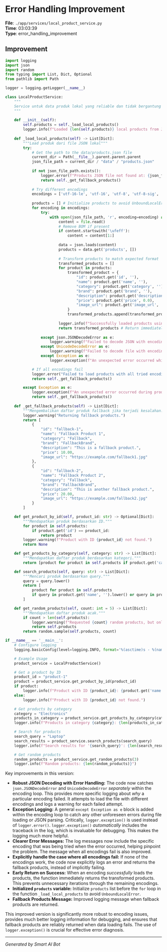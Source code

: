 # Error Handling Improvement

**File**: `./app/services/local_product_service.py`  
**Time**: 03:03:39  
**Type**: error_handling_improvement

## Improvement

```python
import logging
import json
import random
from typing import List, Dict, Optional
from pathlib import Path

logger = logging.getLogger(__name__)

class LocalProductService:
    """
    Service untuk data produk lokal yang reliable dan tidak bergantung pada API eksternal
    """
    
    def __init__(self):
        self.products = self._load_local_products()
        logger.info(f"Loaded {len(self.products)} local products from JSON file")
    
    def _load_local_products(self) -> List[Dict]:
        """Load produk dari file JSON lokal"""
        try:
            # Get the path to the data/products.json file
            current_dir = Path(__file__).parent.parent.parent
            json_file_path = current_dir / "data" / "products.json"
            
            if not json_file_path.exists():
                logger.error(f"Products JSON file not found at: {json_file_path}")
                return self._get_fallback_products()
            
            # Try different encodings
            encodings = ['utf-16-le', 'utf-16', 'utf-8', 'utf-8-sig', 'latin-1', 'cp1252']
            
            products = [] # Initialize products to avoid UnboundLocalError
            for encoding in encodings:
                try:
                    with open(json_file_path, 'r', encoding=encoding) as file:
                        content = file.read()
                        # Remove BOM if present
                        if content.startswith('\ufeff'):
                            content = content[1:]
                        
                        data = json.loads(content)
                        products = data.get('products', [])
                        
                        # Transform products to match expected format
                        transformed_products = []
                        for product in products:
                            transformed_product = {
                                "id": product.get('id', ''),
                                "name": product.get('name', ''),
                                "category": product.get('category', ''),
                                "brand": product.get('brand', ''),
                                "description": product.get('description', ''),
                                "price": product.get('price', 0.0),
                                "image_url": product.get('image_url', '')
                            }
                            transformed_products.append(transformed_product)
                        
                        logger.info(f"Successfully loaded products using encoding: {encoding}")
                        return transformed_products # Return immediately after successful load
                        
                except json.JSONDecodeError as e:
                    logger.warning(f"Failed to decode JSON with encoding {encoding}: {e}")
                except UnicodeDecodeError as e:
                    logger.warning(f"Failed to decode file with encoding {encoding}: {e}")
                except Exception as e:
                    logger.exception(f"An unexpected error occurred while loading with encoding {encoding}: {e}")

            # If all encodings fail
            logger.error("Failed to load products with all tried encodings.")
            return self._get_fallback_products()

        except Exception as e:
            logger.exception(f"An unexpected error occurred during product loading: {e}")
            return self._get_fallback_products()
    
    def _get_fallback_products(self) -> List[Dict]:
        """Mengembalikan daftar produk fallback jika terjadi kesalahan."""
        logger.warning("Returning fallback products.")
        return [
            {
                "id": "fallback-1",
                "name": "Fallback Product 1",
                "category": "Fallback",
                "brand": "FallbackBrand",
                "description": "This is a fallback product.",
                "price": 10.00,
                "image_url": "https://example.com/fallback1.jpg"
            },
            {
                "id": "fallback-2",
                "name": "Fallback Product 2",
                "category": "Fallback",
                "brand": "FallbackBrand",
                "description": "This is another fallback product.",
                "price": 20.00,
                "image_url": "https://example.com/fallback2.jpg"
            }
        ]

    def get_product_by_id(self, product_id: str) -> Optional[Dict]:
        """Mendapatkan produk berdasarkan ID."""
        for product in self.products:
            if product.get('id') == product_id:
                return product
        logger.warning(f"Product with ID {product_id} not found.")
        return None

    def get_products_by_category(self, category: str) -> List[Dict]:
        """Mendapatkan daftar produk berdasarkan kategori."""
        return [product for product in self.products if product.get('category') == category]

    def search_products(self, query: str) -> List[Dict]:
        """Mencari produk berdasarkan query."""
        query = query.lower()
        return [
            product for product in self.products
            if query in product.get('name', '').lower() or query in product.get('description', '').lower()
        ]

    def get_random_products(self, count: int = 5) -> List[Dict]:
        """Mendapatkan daftar produk acak."""
        if count > len(self.products):
            logger.warning(f"Requested {count} random products, but only {len(self.products)} available. Returning all products.")
            return self.products
        return random.sample(self.products, count)

if __name__ == '__main__':
    # Configure logging
    logging.basicConfig(level=logging.INFO, format='%(asctime)s - %(name)s - %(levelname)s - %(message)s')

    # Example Usage
    product_service = LocalProductService()

    # Get a product by ID
    product_id = "product-1"
    product = product_service.get_product_by_id(product_id)
    if product:
        logger.info(f"Product with ID {product_id}: {product.get('name')}")
    else:
        logger.info(f"Product with ID {product_id} not found.")

    # Get products by category
    category = "Electronics"
    products_in_category = product_service.get_products_by_category(category)
    logger.info(f"Products in category {category}: {len(products_in_category)}")

    # Search for products
    search_query = "Laptop"
    search_results = product_service.search_products(search_query)
    logger.info(f"Search results for '{search_query}': {len(search_results)}")

    # Get random products
    random_products = product_service.get_random_products(3)
    logger.info(f"Random products: {len(random_products)}")
```

Key improvements in this version:

* **Robust JSON Decoding with Error Handling:** The code now catches `json.JSONDecodeError` and `UnicodeDecodeError` *separately* within the encoding loop.  This provides more specific logging about *why* a particular encoding failed. It attempts to load the file with different encodings and logs a warning for each failed attempt.
* **Exception Logging:** A general `except Exception as e` block is added within the encoding loop to catch any other unforeseen errors during file loading or JSON parsing.  Critically, `logger.exception()` is used instead of `logger.error()`. `logger.exception()` *automatically* includes the traceback in the log, which is invaluable for debugging.  This makes the logging much more helpful.
* **Clearer Error Messages:**  The log messages now include the specific encoding that was being tried when the error occurred, helping pinpoint the problem.  The message when all encodings fail is also improved.
* **Explicitly handle the case where all encodings fail:** If none of the encodings work, the code now explicitly logs an error and returns the fallback products, instead of implicitly failing.
* **Early Return on Success:** When an encoding *successfully* loads the products, the function immediately returns the transformed products. This prevents unnecessary iterations through the remaining encodings.
* **Initialized `products` variable:** Initialize `products` list before the `for` loop in the function `_load_local_products` to avoid `UnboundLocalError`.
* **Fallback Products Message:** Improved logging message when fallback products are returned.

This improved version is significantly more robust to encoding issues, provides much better logging information for debugging, and ensures that fallback products are reliably returned when data loading fails.  The use of `logger.exception()` is crucial for effective error diagnosis.

---
*Generated by Smart AI Bot*
